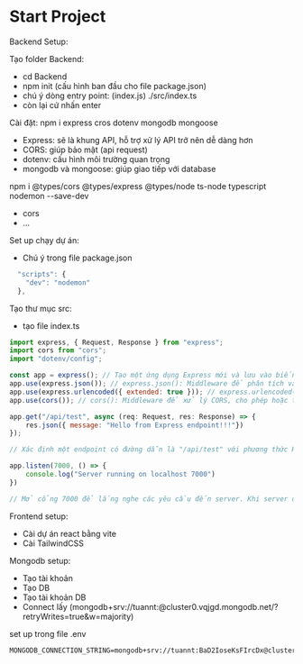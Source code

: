 # Start Project
Backend Setup:

Tạo folder Backend:
+ cd Backend
+ npm init (cấu hình ban đầu cho file package.json)
+ chú ý dòng entry point: (index.js) ./src/index.ts
+ còn lại cứ nhấn enter

Cài đặt: npm i express cros dotenv mongodb mongoose
- Express: sẽ là khung API, hỗ trợ xử lý API trở nên dễ dàng hơn
- CORS: giúp bảo mật (api request)
- dotenv: cấu hình môi trường quan trọng 
- mongodb và mongoose: giúp giao tiếp với database

npm i @types/cors @types/express @types/node ts-node typescript nodemon --save-dev
- cors
- ...

Set up chạy dự án:
- Chú ý trong file package.json
```js
  "scripts": {
    "dev": "nodemon"
  },
```
Tạo thư mục src:
- tạo file index.ts

```js
import express, { Request, Response } from "express";
import cors from "cors";
import "dotenv/config";

const app = express(); // Tạo một ứng dụng Express mới và lưu vào biến app.
app.use(express.json()); // express.json(): Middleware để phân tích và chuyển đổi dữ liệu JSON trong các yêu cầu.
app.use(express.urlencoded({ extended: true })); // express.urlencoded({ extended: true }): Middleware để phân tích dữ liệu định dạng application/x-www-form-urlencoded.
app.use(cors()); // cors(): Middleware để xử lý CORS, cho phép hoặc từ chối các yêu cầu từ các nguồn khác nhau.

app.get("/api/test", async (req: Request, res: Response) => {
    res.json({ message: "Hello from Express endpoint!!!"})
});

// Xác định một endpoint có đường dẫn là "/api/test" với phương thức HTTP GET. Khi có yêu cầu đến địa chỉ này, hàm callback sẽ được gọi, và nó trả về một JSON chứa thông điệp "Hello from Express endpoint!!!".

app.listen(7000, () => {
    console.log("Server running on localhost 7000")
})

// Mở cổng 7000 để lắng nghe các yêu cầu đến server. Khi server đã sẵn sàng, một thông điệp được in ra console để thông báo rằng server đang chạy trên localhost cổng 7000.
```

Frontend setup:
- Cài dự án react bằng vite
- Cài TailwindCSS


Mongodb setup:
- Tạo tài khoản
- Tạo DB
- Tạo tài khoản DB
- Connect lấy (mongodb+srv://tuannt:<password>@cluster0.vqjgd.mongodb.net/?retryWrites=true&w=majority)

set up trong file .env
```txt
MONGODB_CONNECTION_STRING=mongodb+srv://tuannt:BaD2IoseKsFIrcDx@cluster0.vqjgd.mongodb.net/?retryWrites=true&w=majority 
```



